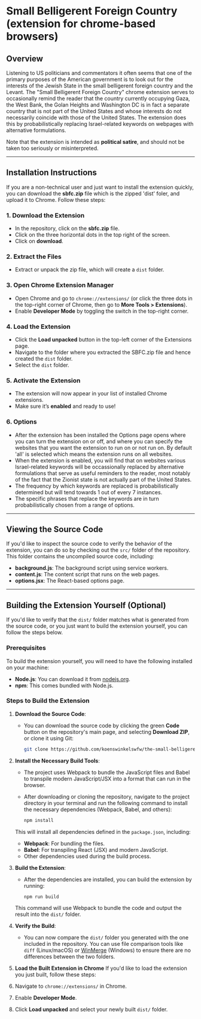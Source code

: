 # Small Belligerent Foreign Country (extension for chrome-based browsers)

## Overview

Listening to US politicians and commentators it often seems that one of the primary purposes of the American government is to look out for the interests of the Jewish State in the small belligerent foreign country and the Levant. The "Small Belligerent Foreign Country" chrome extension serves to occasionally remind the reader that the country currently occupying Gaza, the West Bank, the Golan Heights and Washington DC is in fact a separate country that is not part of the United States and whose interests do not necessarily coincide with those of the United States. The extension does this by probabilistically replacing Israel-related keywords on webpages with alternative formulations. 

Note that the extension is intended as **political satire**, and should not be taken too seriously or misinterpreted.

---

## Installation Instructions

If you are a non-technical user and just want to install the extension quickly, you can download the **sbfc.zip** file which is the zipped 'dist' foler, and upload it to Chrome. Follow these steps:

### 1. Download the Extension
- In the repository, click on the **sbfc.zip** file.
- Click on the three horizontal dots in the top right of the screen.
- Click on **download**.

### 2. Extract the Files
- Extract or unpack the zip file, which will create a `dist` folder.

### 3. Open Chrome Extension Manager
- Open Chrome and go to `chrome://extensions/` (or click the three dots in the top-right corner of Chrome, then go to **More Tools > Extensions**).
- Enable **Developer Mode** by toggling the switch in the top-right corner.

### 4. Load the Extension
- Click the **Load unpacked** button in the top-left corner of the Extensions page.
- Navigate to the folder where you extracted the SBFC.zip file and hence created the `dist` folder.
- Select the `dist` folder.

### 5. Activate the Extension
- The extension will now appear in your list of installed Chrome extensions.
- Make sure it’s **enabled** and ready to use!

### 6. Options
- After the extension has been installed the Options page opens where you can turn the extension on or off, and where you can specify the websites that you want the extension to run on or not run on. By default 'all' is selected which means the extension runs on all websites.
- When the extension is enabled, you will find that on websites various Israel-related keywords will be occassionally replaced by alternative formulations that serve as useful reminders to the reader, most notably of the fact that the Zionist state is not actually part of the United States. 
- The frequency by which keywords are replaced is probabilistically determined but will tend towards 1 out of every 7 instances.
- The specific phrases that replace the keywords are in turn probabilistically chosen from a range of options.
---

## Viewing the Source Code

If you'd like to inspect the source code to verify the behavior of the extension, you can do so by checking out the `src/` folder of the repository. This folder contains the uncompiled source code, including:

- **background.js**: The background script using service workers.
- **content.js**: The content script that runs on the web pages.
- **options.jsx**: The React-based options page.

---

## Building the Extension Yourself (Optional)

If you'd like to verify that the `dist/` folder matches what is generated from the source code, or you just want to build the extension yourself, you can follow the steps below.

### Prerequisites

To build the extension yourself, you will need to have the following installed on your machine:

- **Node.js**: You can download it from [nodejs.org](https://nodejs.org/).
- **npm**: This comes bundled with Node.js.

### Steps to Build the Extension

1. **Download the Source Code**:
   - You can download the source code by clicking the green **Code** button on the repository's main page, and selecting **Download ZIP**, or clone it using Git:

     ```bash
     git clone https://github.com/koenswinkelswfw/the-small-belligerent-foreign-country.git
     ```

2. **Install the Necessary Build Tools**:
   - The project uses Webpack to bundle the JavaScript files and Babel to transpile modern JavaScript/JSX into a format that can run in the browser.
   
   - After downloading or cloning the repository, navigate to the project directory in your terminal and run the following command to install the necessary dependencies (Webpack, Babel, and others):

     ```bash
     npm install
     ```

   This will install all dependencies defined in the `package.json`, including:
   - **Webpack**: For bundling the files.
   - **Babel**: For transpiling React (JSX) and modern JavaScript.
   - Other dependencies used during the build process.

3. **Build the Extension**:
   - After the dependencies are installed, you can build the extension by running:

     ```bash
     npm run build
     ```

   This command will use Webpack to bundle the code and output the result into the `dist/` folder.

4. **Verify the Build**:
   - You can now compare the `dist/` folder you generated with the one included in the repository. You can use file comparison tools like `diff` (Linux/macOS) or [WinMerge](https://winmerge.org/) (Windows) to ensure there are no differences between the two folders.

5. **Load the Built Extension in Chrome**
If you'd like to load the extension you just built, follow these steps:

1. Navigate to `chrome://extensions/` in Chrome.
2. Enable **Developer Mode**.
3. Click **Load unpacked** and select your newly built `dist/` folder.
